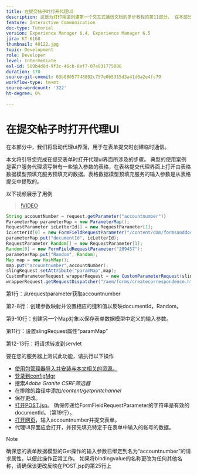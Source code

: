 ```yaml
---
title: 在提交帖子时打开代理UI
description: 这是为打印渠道创建第一个交互式通信文档的多步教程的第11部分。 在本部分中，我们将启动代理ui界面，用于在表单提交时创建临时通信。
feature: Interactive Communication
doc-type: Tutorial
version: Experience Manager 6.4, Experience Manager 6.5
jira: KT-6168
thumbnail: 40122.jpg
topic: Development
role: Developer
level: Intermediate
exl-id: 509b4d0d-9f3c-46cb-8ef7-07e831775086
duration: 170
source-git-commit: 03b68057748892c757e0b5315d3a41d0a2e4fc79
workflow-type: tm+mt
source-wordcount: '322'
ht-degree: 0%

---
```


# 在提交帖子时打开代理UI

在本部分中，我们将启动代理ui界面，用于在表单提交时创建临时通信。

本文将引导您完成在提交表单时打开代理ui界面所涉及的步骤。 典型的使用案例是客户服务代理填写带有一些输入参数的表格，在表格提交代理界面上打开由表格数据模型预填充服务预填充的数据。表格数据模型预填充服务的输入参数是从表格提交中提取的。

以下视频展示了用例

>[!VIDEO](https://video.tv.adobe.com/v/328991?quality=12&learn=on&captions=chi_hans)

```java
String accountNumber = request.getParameter("accountnumber"))
ParameterMap parameterMap = new ParameterMap();
RequestParameter icLetterId[] = new RequestParameter[1];
icLetterId[0] = new FormFieldRequestParameter("/content/dam/formsanddocuments/retirementstatementprint");
parameterMap.put("documentId", icLetterId);
RequestParameter Random[] = new RequestParameter[1];
Random[0] = new FormFieldRequestParameter("209457");
parameterMap.put("Random", Random);
Map map = new HashMap();
map.put("accountnumber",accountNumber);
slingRequest.setAttribute("paramMap",map);
CustomParameterRequest wrapperRequest = new CustomParameterRequest(slingRequest,parameterMap,"GET");
wrapperRequest.getRequestDispatcher("/aem/forms/createcorrespondence.html").include(wrapperRequest, response);
```

第1行：从requestparameter获取accountnumber

第2-8行：创建参数映射并设置相应的键和值以反映documentId，Random。

第9-10行：创建另一个Map对象以保存表单数据模型中定义的输入参数。

第11行：设置slingRequest属性“paramMap”

第12-13行：将请求转发到servlet

要在您的服务器上测试此功能，请执行以下操作

* [使用包管理器导入并安装与本文相关的资源。](assets/launch-agent-ui.zip)
* [登录到configMgr](http://localhost:4502/system/console/configMgr)
* 搜索&#x200B;_Adobe Granite CSRF筛选器_
* 在排除的路径中添加&#x200B;_/content/getprintchannel_
* 保存更改。
* [打开POST.jsp](http://localhost:4502/apps/AEMForms/openprintchannel/POST.jsp)。 确保传递给FormFieldRequestParameter的字符串是有效的documentId。（第19行）。
* [打开网页](http://localhost:4502/content/OpenPrintChannel.html)，输入accountnumber并提交表单。
* 代理UI界面应会打开，并预先填充特定于在表单中输入的帐号的数据。

>[!NOTE]
>
>确保您的表单数据模型的Get操作的输入参数已绑定到名为“accountnumber”的请求属性，以便此操作正常工作。 如果将bindingvalue的名称更改为任何其他名称，请确保该更改反映在POST.jsp的第25行上
